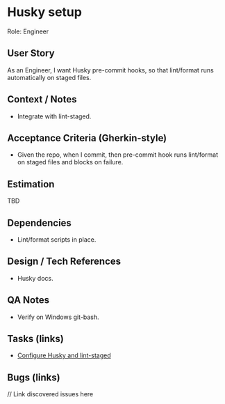 # Husky setup

Role: Engineer

## User Story
As an Engineer, I want Husky pre-commit hooks, so that lint/format runs automatically on staged files.

## Context / Notes
- Integrate with lint-staged.

## Acceptance Criteria (Gherkin-style)
- Given the repo, when I commit, then pre-commit hook runs lint/format on staged files and blocks on failure.

## Estimation
TBD

## Dependencies
- Lint/format scripts in place.

## Design / Tech References
- Husky docs.

## QA Notes
- Verify on Windows git-bash.

## Tasks (links)
- [Configure Husky and lint-staged](./tasks/configure-husky-lint-staged.md)

## Bugs (links)
// Link discovered issues here
